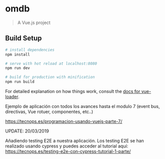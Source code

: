 # omdb

> A Vue.js project

## Build Setup

``` bash
# install dependencies
npm install

# serve with hot reload at localhost:8080
npm run dev

# build for production with minification
npm run build
```

For detailed explanation on how things work, consult the [docs for vue-loader](http://vuejs.github.io/vue-loader).

Ejemplo de aplicación con todos los avances hasta el modulo 7 (event bus, directivas, Vue rotuer, componentes, etc..)

https://tecnops.es/programacion-usando-vuejs-parte-7/

UPDATE: 20/03/2019

Añadiendo testing E2E a nuestra aplicación. Los testing E2E se han realizado usando cypress y puedes acceder al tutorial aquí: https://tecnops.es/testing-e2e-con-cypress-tutorial-1-parte/
